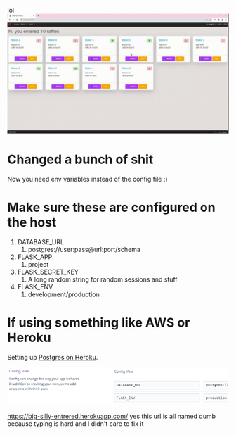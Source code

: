 lol
![A Dumb Example](/docs/wow.gif)

# Changed a bunch of shit

Now you need env variables instead of the config file :)

# Make sure these are configured on the host
1) DATABASE_URL
   1) postgres://user:pass@url:port/schema
2) FLASK_APP
   1) project
3) FLASK_SECRET_KEY
   1) A long random string for random sessions and stuff
4) FLASK_ENV
   1) development/production


# If using something like AWS or Heroku
Setting up [Postgres on Heroku](https://devcenter.heroku.com/articles/heroku-postgresql).

![A bad example](/docs/config_vars_heroku.png)

https://big-silly-entrered.herokuapp.com/ yes this url is all named dumb because typing is hard and I didn't care to fix it